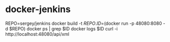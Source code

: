 docker-jenkins
==============

REPO=sergey/jenkins
docker build -t $REPO .
ID=$(docker run -p 48080:8080 -d $REPO)
docker ps | grep $ID
docker logs $ID
curl -i http://localhost:48080/api/xml